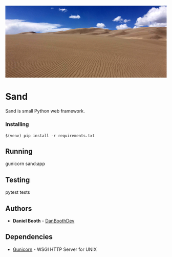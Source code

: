 ![Image of Sand](docs/sand.jpg)

# Sand

Sand is small Python web framework.

### Installing
```
$(venv) pip install -r requirements.txt
```

## Running
gunicorn sand:app

## Testing
pytest tests

## Authors

* **Daniel Booth** - [DanBoothDev](https://github.com/DanBoothDev)


## Dependencies
- [Gunicorn](https://pypi.org/project/gunicorn/) - WSGI HTTP Server for UNIX
